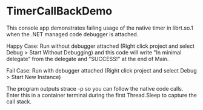# TimerCallBackDemo

This console app demonstrates failing usage of the native timer in librt.so.1 when the .NET managed code debugger is attached.

Happy Case: Run without debugger attached (Right click project and select Debug > Start Without Debugging) and this code will write "In minimal delegate" from the delegate and "SUCCESS!" at the end of Main.

Fail Case: Run with debugger attached (Right click project and select Debug > Start New Instance)

The program outputs strace -p <pid> so you can follow the native code calls. Enter this in a container terminal during the first Thread.Sleep to capture the call stack.